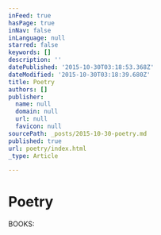 ```yaml
---
inFeed: true
hasPage: true
inNav: false
inLanguage: null
starred: false
keywords: []
description: ''
datePublished: '2015-10-30T03:18:53.368Z'
dateModified: '2015-10-30T03:18:39.680Z'
title: Poetry
authors: []
publisher:
  name: null
  domain: null
  url: null
  favicon: null
sourcePath: _posts/2015-10-30-poetry.md
published: true
url: poetry/index.html
_type: Article

---
```

# Poetry

BOOKS: